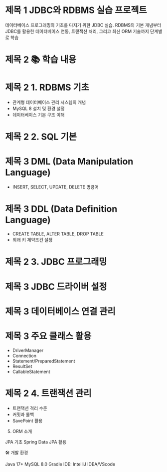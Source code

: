 # 제목 1 JDBC와 RDBMS 실습 프로젝트
데이터베이스 프로그래밍의 기초를 다지기 위한 JDBC 실습. RDBMS의 기본 개념부터 JDBC를 활용한 데이터베이스 연동, 트랜잭션 처리, 그리고 최신 ORM 기술까지 단계별로 학습

# 제목 2 📚 학습 내용
# 제목 2 1. RDBMS 기초

- 관계형 데이터베이스 관리 시스템의 개념
- MySQL 8 설치 및 환경 설정
- 데이터베이스 기본 구조 이해

# 제목 2 2. SQL 기본
# 제목 3 DML (Data Manipulation Language)
- INSERT, SELECT, UPDATE, DELETE 명령어
# 제목 3 DDL (Data Definition Language)
- CREATE TABLE, ALTER TABLE, DROP TABLE
- 외래 키 제약조건 설정
# 제목 2 3. JDBC 프로그래밍
# 제목 3 JDBC 드라이버 설정
# 제목 3 데이터베이스 연결 관리
# 제목 3 주요 클래스 활용
-  DriverManager
-  Connection
-  Statement/PreparedStatement
-  ResultSet
-  CallableStatement
# 제목 2 4. 트랜잭션 관리
- 트랜잭션 격리 수준
- 커밋과 롤백
- SavePoint 활용

5. ORM 소개

JPA 기초
Spring Data JPA 활용

🛠 개발 환경

Java 17+
MySQL 8.0
Gradle
IDE: IntelliJ IDEA/VScode
